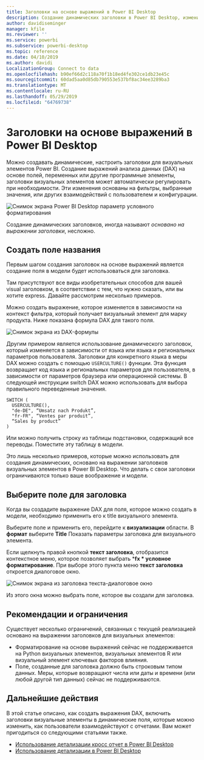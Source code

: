 ```yaml
---
title: Заголовки на основе выражений в Power BI Desktop
description: Создание динамических заголовки в Power BI Desktop, изменить на основе программный выражений с помощью условного форматирования программный
author: davidiseminger
manager: kfile
ms.reviewer: ''
ms.service: powerbi
ms.subservice: powerbi-desktop
ms.topic: reference
ms.date: 04/10/2019
ms.author: davidi
LocalizationGroup: Connect to data
ms.openlocfilehash: b90ef66d2c118a70f1b18ed4fe302ce1db23e45c
ms.sourcegitcommit: 60dad5aa0d85db790553e537bf8ac34ee3289ba3
ms.translationtype: MT
ms.contentlocale: ru-RU
ms.lasthandoff: 05/29/2019
ms.locfileid: "64769738"
---
```

# <a name="expression-based-titles-in-power-bi-desktop"></a>Заголовки на основе выражений в Power BI Desktop

Можно создавать динамические, настроить заголовки для визуальных элементов Power BI. Создание выражений анализа данных (DAX) на основе полей, переменных или другие программные элементы, заголовки визуальных элементов может автоматически регулировать при необходимости. Эти изменения основаны на фильтры, выбранные значения, или других взаимодействий с пользователем и конфигурации.

![Снимок экрана Power BI Desktop параметр условного форматирования](media/desktop-conditional-formatting-visual-titles/expression-based-title-01.png)

Создание динамических заголовков, иногда называют *основано на выражении заголовки*, несложно. 

## <a name="create-a-field-for-your-title"></a>Создать поле названия

Первым шагом создания заголовок на основе выражений является создание поля в модели будет использоваться для заголовка. 

Там присутствуют все виды изобретательных способов для вашей visual заголовком, в соответствии с тем, что нужно сказать, или вы хотите express. Давайте рассмотрим несколько примеров.

Можно создать выражение, которое изменяется в зависимости на контекст фильтра, который получает визуальный элемент для марку продукта. Ниже показана формула DAX для такого поля.

![Снимок экрана из DAX-формулы](media/desktop-conditional-formatting-visual-titles/expression-based-title-02.png)

Другим примером является использование динамического заголовок, который изменяется в зависимости от языка или языка и региональных параметров пользователя. Заголовки для конкретного языка в меры DAX можно создать с помощью `USERCULTURE()` функции. Эта функция возвращает код языка и региональных параметров для пользователя, в зависимости от параметров браузера или операционной системы. В следующей инструкции switch DAX можно использовать для выбора правильного переведенные значения. 

```
SWITCH (
  USERCULTURE(),
  "de-DE", “Umsatz nach Produkt”,
  "fr-FR", “Ventes par produit”,
  “Sales by product”
)
```

Или можно получить строку из таблицы подстановки, содержащий все переводы. Поместите эту таблицу в модели. 

Это лишь несколько примеров, которые можно использовать для создания динамических, основано на выражении заголовков визуальных элементов в Power BI Desktop. Что делать с свои заголовки ограничиваются только ваше воображение и модели.


## <a name="select-your-field-for-your-title"></a>Выберите поле для заголовка

Когда вы создадите выражение DAX для поля, которое можно создать в модели, необходимо применить его к title визуального элемента.

Выберите поле и применить его, перейдите к **визуализации** области. В **формат** выберите **Title** Показать параметры заголовка для визуального элемента. 

Если щелкнуть правой кнопкой **текст заголовка**, отобразится контекстное меню, которое позволяет выбрать ***fx * условное форматирование**. При выборе этого пункта меню **текст заголовка** откроется диалоговое окно. 

![Снимок экрана из заголовка текста-диалоговое окно](media/desktop-conditional-formatting-visual-titles/expression-based-title-02b.png)

Из этого окна можно выбрать поле, которое вы создали для заголовка.

## <a name="limitations-and-considerations"></a>Рекомендации и ограничения

Существует несколько ограничений, связанных с текущей реализацией основано на выражении заголовков для визуальных элементов:

* Форматирование на основе выражений сейчас не поддерживается на Python визуальных элементов, визуальных элементов R или визуальный элемент ключевых факторов влияния.
* Поле, созданные для заголовка должно быть строковым типом данных. Меры, которые возвращают числа или даты и времени (или любой другой тип данных) сейчас не поддерживаются.

## <a name="next-steps"></a>Дальнейшие действия

В этой статье описано, как создать выражения DAX, включить заголовки визуальные элементы в динамические поля, которые можно изменить, как пользователи взаимодействуют с отчетами. Вам может пригодиться со следующими статьями также.

* [Использование детализации кросс отчет в Power BI Desktop](desktop-cross-report-drill-through.md)
* [Использование детализации в Power BI Desktop](desktop-drillthrough.md)